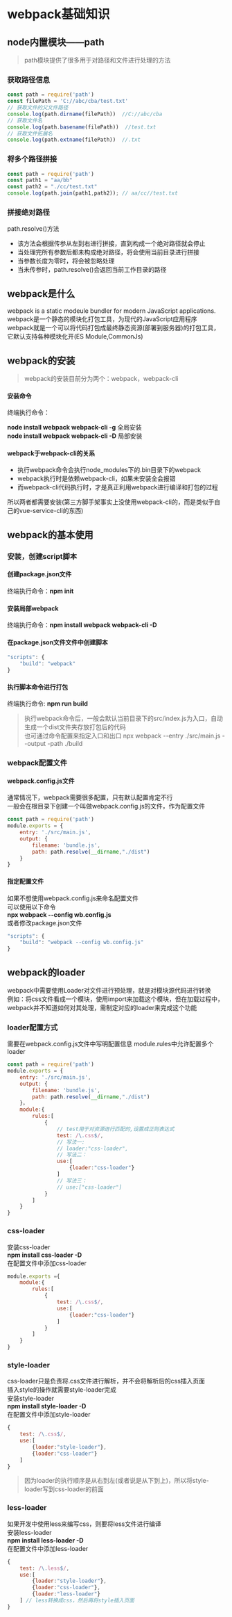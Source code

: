 # webpack基础知识
## node内置模块——path

> path模块提供了很多用于对路径和文件进行处理的方法

### 获取路径信息
``` JavaScript
const path = require('path')
const filePath = 'C://abc/cba/test.txt'
// 获取文件的父文件路径
console.log(path.dirname(filePath))  //C://abc/cba
// 获取文件名
console.log(path.basename(filePath))  //test.txt
// 获取文件拓展名
console.log(path.extname(filePath))  //.txt
```
### 将多个路径拼接
``` JavaScript
const path = require('path')
const path1 = "aa/bb"
const path2 = "./cc/test.txt"
console.log(path.join(path1,path2)); // aa/cc//test.txt
```
### 拼接绝对路径
path.resolve()方法  
- 该方法会根据传参从左到右进行拼接，直到构成一个绝对路径就会停止  
- 当处理完所有参数后都未构成绝对路径，将会使用当前目录进行拼接 
- 当参数长度为零时，将会被忽略处理
- 当未传参时，path.resolve()会返回当前工作目录的路径

## webpack是什么
webpack is a static modeule bundler for modern JavaScript applications.  
webpack是一个静态的模块化打包工具，为现代的JavaScript应用程序  
webpack就是一个可以将代码打包成最终静态资源(部署到服务器)的打包工具，它默认支持各种模块化开(ES Module,CommonJs)  

## webpack的安装
> webpack的安装目前分为两个：webpack，webpack-cli

#### 安装命令

终端执行命令：  

**node install webpack webpack-cli -g**  全局安装  
**node install webpack webpack-cli -D**  局部安装 

#### webpack于webpack-cli的关系

- 执行webpack命令会执行node_modules下的.bin目录下的webpack  
- webpack执行时是依赖webpack-cli，如果未安装全会报错
- 而webpack-cli代码执行时，才是真正利用webpack进行编译和打包的过程

所以两者都需要安装(第三方脚手架事实上没使用webpack-cli的，而是类似于自己的vue-service-cli的东西)

## webpack的基本使用

### 安装，创建script脚本
#### 创建package.json文件
终端执行命令：**npm init**
#### 安装局部webpack
终端执行命令：**npm install webpack webpack-cli -D**
#### 在package.json文件文件中创建脚本
``` JavaScript
"scripts": {
    "build": "webpack"
}
```
#### 执行脚本命令进行打包
终端执行命令: **npm run build**
> 执行webpack命令后，一般会默认当前目录下的src/index.js为入口，自动生成一个dist文件夹存放打包后的代码  
> 也可通过命令配置来指定入口和出口
> npx webpack --entry ./src/main.js --output -path ./build

### webpack配置文件

#### webpack.config.js文件
通常情况下，webpack需要很多配置，只有默认配置肯定不行  
一般会在根目录下创建一个叫做webpack.config.js的文件，作为配置文件
``` JavaScript
const path = require('path')
module.exports = {
    entry: './src/main.js',
    output: {
        filename: 'bundle.js',
        path: path.resolve(__dirname,"./dist")
    }
}
```
#### 指定配置文件
如果不想使用webpack.config.js来命名配置文件  
可以使用以下命令  
**npx webpack --config wb.config.js**  
或者修改package.json文件  
``` JavaScript
"scripts": {
    "build": "webpack --config wb.config.js"
}
```

## webpack的loader
webpack中需要使用Loader对文件进行预处理，就是对模块源代码进行转换  
例如：将css文件看成一个模块，使用import来加载这个模块，但在加载过程中，webpack并不知道如何对其处理，需制定对应的loader来完成这个功能
### loader配置方式
需要在webpack.config.js文件中写明配置信息
module.rules中允许配置多个loader
``` JavaScript
const path = require('path')
module.exports = {
    entry: './src/main.js',
    output: {
        filename: 'bundle.js',
        path: path.resolve(__dirname,"./dist")
    }，
    module:{
        rules:[
            {
                // test用于对资源进行匹配的,设置成正则表达式
                test: /\.css$/, 
                // 写法一:
                // loader:"css-loader", 
                // 写法二：
                use:[
                    {loader:"css-loader"}
                ]
                // 写法三：
                // use:["css-loader"]
            }
        ]
    }
}
```
### css-loader
安装css-loader  
**npm install css-loader -D**  
在配置文件中添加css-loader
``` JavaScript
module.exports ={
    module:{
        rules:[
            {
                test: /\.css$/,
                use:[
                    {loader:"css-loader"}
                ]
            }
        ]
    }
}
```
### style-loader
css-loader只是负责将.css文件进行解析，并不会将解析后的css插入页面  
插入style的操作就需要style-loader完成  
安装style-loader  
**npm install style-loader -D**  
在配置文件中添加style-loader
``` JavaScript
{
    test: /\.css$/,
    use:[
        {loader:"style-loader"},
        {loader:"css-loader"}
    ]
}
```
> 因为loader的执行顺序是从右到左(或者说是从下到上)，所以将style-loader写到css-loader的前面

### less-loader
如果开发中使用less来编写css，则要将less文件进行编译  
安装less-loader  
**npm install less-loader -D**  
在配置文件中添加less-loader  
``` JavaScript
{
    test: /\.less$/,
    use:[
        {loader:"style-loader"},
        {loader:"css-loader"},
        {loader:"less-loader"}
    ] // less转换成css，然后再将style插入页面
}
```